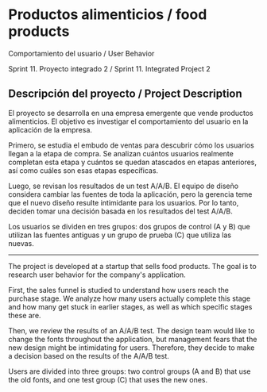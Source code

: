 # Productos alimenticios / food products
Comportamiento del usuario / User Behavior

Sprint 11. Proyecto integrado 2 / Sprint 11. Integrated Project 2

## Descripción del proyecto / Project Description
El proyecto se desarrolla en una empresa emergente que vende productos alimenticios. El objetivo es investigar el comportamiento del usuario en la aplicación de la empresa.

Primero, se estudia el embudo de ventas para descubrir cómo los usuarios llegan a la etapa de compra. Se analizan cuántos usuarios realmente completan esta etapa y cuántos se quedan atascados en etapas anteriores, así como cuáles son esas etapas específicas.

Luego, se revisan los resultados de un test A/A/B. El equipo de diseño considera cambiar las fuentes de toda la aplicación, pero la gerencia teme que el nuevo diseño resulte intimidante para los usuarios. Por lo tanto, deciden tomar una decisión basada en los resultados del test A/A/B.

Los usuarios se dividen en tres grupos: dos grupos de control (A y B) que utilizan las fuentes antiguas y un grupo de prueba (C) que utiliza las nuevas.

---

The project is developed at a startup that sells food products. The goal is to research user behavior for the company's application.

First, the sales funnel is studied to understand how users reach the purchase stage. We analyze how many users actually complete this stage and how many get stuck in earlier stages, as well as which specific stages these are.

Then, we review the results of an A/A/B test. The design team would like to change the fonts throughout the application, but management fears that the new design might be intimidating for users. Therefore, they decide to make a decision based on the results of the A/A/B test.

Users are divided into three groups: two control groups (A and B) that use the old fonts, and one test group (C) that uses the new ones.
